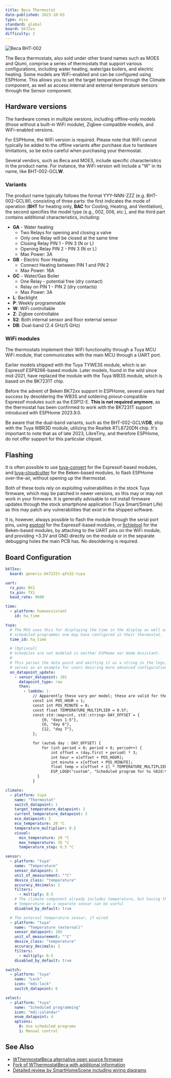 ```yaml
---
title: Beca Thermostat
date-published: 2023-10-03
type: misc
standard: global
board: bk72xx
difficulty: 2
---
```


![Beca BHT-002](bht-002.jpg "Beca BHT-002")

The Beca thermostats, also sold under other brand names such as MOES and Qiumi,
comprise a series of thermostats that support various configurations, including
water heating, water/gas boilers, and electric heating. Some models are
WiFi-enabled and can be configured using ESPHome. This allows you to set the
target temperature through the Climate component, as well as access internal
and external temperature sensors through the Sensor component.

## Hardware versions

The hardware comes in multiple versions, including offline-only models (those
without a built-in WiFi module), Zigbee-compatible models, and WiFi-enabled
versions.

For ESPHome, the WiFi version is required. Please note that WiFi cannot
typically be added to the offline variants after purchase due to hardware
limitations, so be extra careful when purchasing your thermostat.

Several vendors, such as Beca and MOES, include specific characteristics in the
product name. For instance, the WiFi version will include a "W" in its name,
like BHT-002-GCL**W**.

### Variants

The product name typically follows the format YYY-NNN-ZZZ (e.g. BHT-002-GCLW),
consisting of three parts: the first indicates the mode of operation (**BHT**
for heating only, **BAC** for Cooling, Heating, and Ventilation), the second
specifies the model type (e.g., 002, 006, etc.), and the third part contains
additional characteristics, including:

* **GA** - Water heating
  * Two Relays for opening and closing a valve
  * Only one Relay will be closed at the same time
  * Closing Relay PIN 1 - PIN 3 (N or L)
  * Opening Relay PIN 2 - PIN 3 (N or L)
  * Max Power: 3A
* **GB** - Electric floor Heating
  * Connect Heating between PIN 1 and PIN 2
  * Max Power: 16A
* **GC** - Water/Gas Boiler
  * One Relay - potential free (dry contact)
  * Relay on PIN 1 - PIN 2 (dry contacts)
  * Max Power: 3A
* **L**: Backlight
* **P**: Weekly programmable
* **W**: WiFi controllable
* **Z**: Zigbee controllable
* **S2**: Both internal sensor and ﬂoor external sensor
* **DB**: Dual-band (2.4 GHz/5 GHz)

### WiFi modules

The thermostats implement their WiFi functionality through a Tuya MCU WiFi
module, that communicates with the main MCU through a UART port.

Earlier models shipped with the Tuya TYWE3S module, which is an Espressif
ESP8266-based module. Later models, found in the wild since mid-2021, have
replaced the module with the Tuya WB3S module, which is based on the BK7231T
chip.

Before the advent of Beken BK72xx support in ESPHome, several users had success
by desoldering the WB3S and soldering pinout-compatible Espressif modules such
as the ESP12-E. **This is not required anymore**, as the thermostat has been
confirmed to work with the BK7231T support introduced with ESPHome 2023.9.0.

Be aware that the dual-band variants, such as the BHT-002-GCLW**DB**, ship with
the Tuya WBR3D module, utilizing the Realtek RTL8720DN chip. It's important to
note that as of late 2023, LibreTiny, and therefore ESPHome, do not offer
support for this particular chipset.

## Flashing

It is often possible to use [tuya-convert](/devices/tuya-convert) for the
Espressif-based modules, and
[tuya-cloudcutter](https://github.com/tuya-cloudcutter/tuya-cloudcutter/)
for the Beken-based modules, to flash ESPHome over-the-air, without opening up
the thermostat.

Both of these tools rely on exploiting vulnerabilities in the stock Tuya
firmware, which may be patched in newer versions, so this may or may not work
in your firmware. It is generally advisable to not install firmware updates
through the stock smartphone application (Tuya Smart/Smart Life) as this may
patch any vulnerabilities that exist in the shipped software.

It is, however, always possible to flash the module through the serial port
pins, using [esptool](https://github.com/espressif/esptool/) for the
Espressif-based modules, or
[ltchiptool](https://github.com/libretiny-eu/ltchiptool) for the Beken-based
modules, by attaching to the UART pins on the WiFi module, and providing +3.3V
and GND directly on the module or in the separate debugging holes the main PCB
has. No desoldering is required.

## Board Configuration

```yaml
bk72xx:
  board: generic-bk7231t-qfn32-tuya

uart:
  rx_pin: RX1
  tx_pin: TX1
  baud_rate: 9600

time:
  - platform: homeassistant
    id: ha_time

tuya:
  # The MCU uses this for displaying the time in the display as well as for
  # scheduled programmes one may have configured in their thermostat.
  time_id: ha_time

  # (Optional)
  # Schedules are not modeled in neither ESPHome nor Home Assistant.
  #
  # This parses the data point and emitting it as a string in the logs, and
  # serves as an example for users desiring more advanced configurations.
  on_datapoint_update:
    - sensor_datapoint: 101
      datapoint_type: raw
      then:
        - lambda: |-
            // Apparently these vary per model; these are valid for the BHT-002
            const int POS_HOUR = 1;
            const int POS_MINUTE = 0;
            const float TEMPERATURE_MULTIPLIER = 0.5f;
            const std::map<int, std::string> DAY_OFFSET = {
                {0, "days 1-5"},
                {6, "day 6"},
                {12, "day 7"},
            };

            for (auto& day : DAY_OFFSET) {
                for (int period = 0; period < 6; period++) {
                    int offset = (day.first + period) * 3;
                    int hour = x[offset + POS_HOUR];
                    int minute = x[offset + POS_MINUTE];
                    float temp = x[offset + 2] * TEMPERATURE_MULTIPLIER;
                    ESP_LOGD("custom", "Scheduled program for %s %02d:%02d set at %.1f C", day.second.c_str(), hour, minute, temp);
              }
            }

climate:
  - platform: tuya
    name: "Thermostat"
    switch_datapoint: 1
    target_temperature_datapoint: 2
    current_temperature_datapoint: 3
    eco_datapoint: 5
    eco_temperature: 20 °C
    temperature_multiplier: 0.5
    visual:
      min_temperature: 20 °C
      max_temperature: 35 °C
      temperature_step: 0.5 °C

sensor:
  - platform: "tuya"
    name: "Temperature"
    sensor_datapoint: 3
    unit_of_measurement: "°C"
    device_class: "temperature"
    accuracy_decimals: 1
    filters:
      - multiply: 0.5
    # The climate component already includes temperature, but having the
    # temperature as a separate sensor can be useful
    disabled_by_default: true

  # The external temperature sensor, if wired
  - platform: "tuya"
    name: "Temperature (external)"
    sensor_datapoint: 102
    unit_of_measurement: "°C"
    device_class: "temperature"
    accuracy_decimals: 1
    filters:
      - multiply: 0.5
    disabled_by_default: true

switch:
  - platform: "tuya"
    name: "Lock"
    icon: "mdi:lock"
    switch_datapoint: 6

select:
  - platform: "tuya"
    name: "Scheduled programming"
    icon: "mdi:calendar"
    enum_datapoint: 4
    options:
      0: Use scheduled programs
      1: Manual control
```

## See Also

* [WThermostatBeca alternative open source firmware](https://github.com/klausahrenberg/WThermostatBeca)
* [Fork of WThermostatBeca with additional information](https://github.com/fashberg/WThermostatBeca/)
* [Detailed review by SmartHomeScene including wiring diagrams](https://smarthomescene.com/reviews/moes-zigbee-smart-thermostat-bht-002/)
